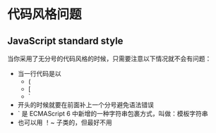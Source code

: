 # 代码风格问题

## JavaScript standard style

当你采用了无分号的代码风格的时候，只需要注意以下情况就不会有问题：

- 当一行代码是以
  - (
  - [
  - ` 
- 开头的时候就要在前面补上一个分号避免语法错误
- ` 是 ECMAScript 6 中新增的一种字符串包裹方式，叫做：模板字符串
- 也可以用 ！~ 子类的，但最好不用